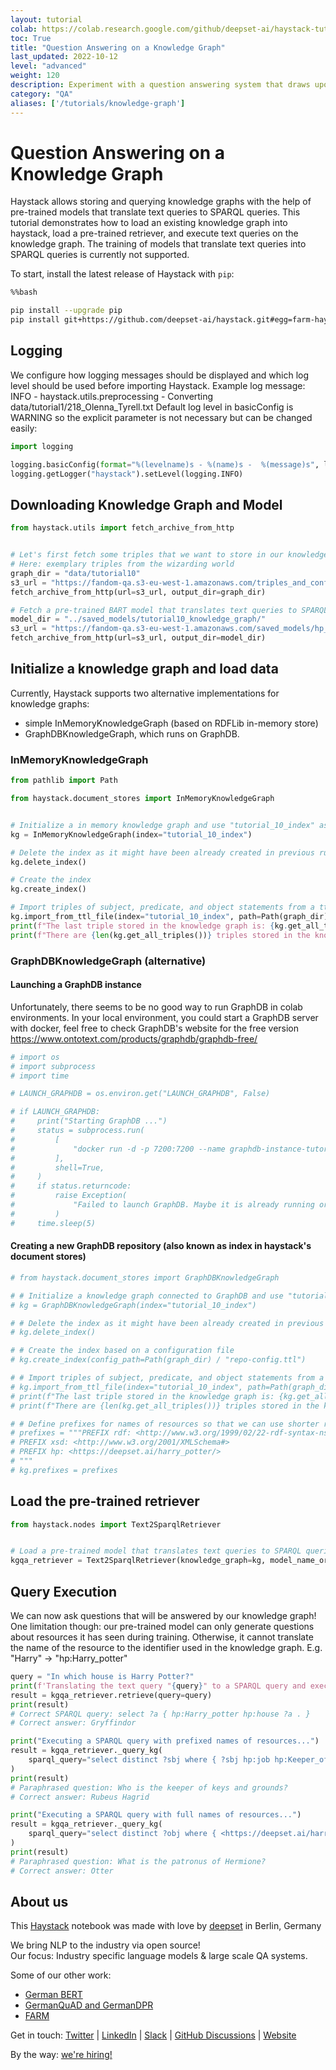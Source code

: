 ```yaml
---
layout: tutorial
colab: https://colab.research.google.com/github/deepset-ai/haystack-tutorials/blob/main/tutorials/10_Knowledge_Graph.ipynb
toc: True
title: "Question Answering on a Knowledge Graph"
last_updated: 2022-10-12
level: "advanced"
weight: 120
description: Experiment with a question answering system that draws upon knowledge graph.h
category: "QA"
aliases: ['/tutorials/knowledge-graph']
---
```

    

# Question Answering on a Knowledge Graph

Haystack allows storing and querying knowledge graphs with the help of pre-trained models that translate text queries to SPARQL queries.
This tutorial demonstrates how to load an existing knowledge graph into haystack, load a pre-trained retriever, and execute text queries on the knowledge graph.
The training of models that translate text queries into SPARQL queries is currently not supported.

To start, install the latest release of Haystack with `pip`:


```bash
%%bash

pip install --upgrade pip
pip install git+https://github.com/deepset-ai/haystack.git#egg=farm-haystack[colab,inmemorygraph]
```

## Logging

We configure how logging messages should be displayed and which log level should be used before importing Haystack.
Example log message:
INFO - haystack.utils.preprocessing -  Converting data/tutorial1/218_Olenna_Tyrell.txt
Default log level in basicConfig is WARNING so the explicit parameter is not necessary but can be changed easily:


```python
import logging

logging.basicConfig(format="%(levelname)s - %(name)s -  %(message)s", level=logging.WARNING)
logging.getLogger("haystack").setLevel(logging.INFO)
```

## Downloading Knowledge Graph and Model


```python
from haystack.utils import fetch_archive_from_http


# Let's first fetch some triples that we want to store in our knowledge graph
# Here: exemplary triples from the wizarding world
graph_dir = "data/tutorial10"
s3_url = "https://fandom-qa.s3-eu-west-1.amazonaws.com/triples_and_config.zip"
fetch_archive_from_http(url=s3_url, output_dir=graph_dir)

# Fetch a pre-trained BART model that translates text queries to SPARQL queries
model_dir = "../saved_models/tutorial10_knowledge_graph/"
s3_url = "https://fandom-qa.s3-eu-west-1.amazonaws.com/saved_models/hp_v3.4.zip"
fetch_archive_from_http(url=s3_url, output_dir=model_dir)
```

## Initialize a knowledge graph and load data

Currently, Haystack supports two alternative implementations for knowledge graphs:
* simple InMemoryKnowledgeGraph (based on RDFLib in-memory store)
* GraphDBKnowledgeGraph, which runs on GraphDB.

### InMemoryKnowledgeGraph 


```python
from pathlib import Path

from haystack.document_stores import InMemoryKnowledgeGraph


# Initialize a in memory knowledge graph and use "tutorial_10_index" as the name of the index
kg = InMemoryKnowledgeGraph(index="tutorial_10_index")

# Delete the index as it might have been already created in previous runs
kg.delete_index()

# Create the index
kg.create_index()

# Import triples of subject, predicate, and object statements from a ttl file
kg.import_from_ttl_file(index="tutorial_10_index", path=Path(graph_dir) / "triples.ttl")
print(f"The last triple stored in the knowledge graph is: {kg.get_all_triples()[-1]}")
print(f"There are {len(kg.get_all_triples())} triples stored in the knowledge graph.")
```

### GraphDBKnowledgeGraph (alternative)

#### Launching a GraphDB instance

Unfortunately, there seems to be no good way to run GraphDB in colab environments.
In your local environment, you could start a GraphDB server with docker, feel free to check GraphDB's website for the free version https://www.ontotext.com/products/graphdb/graphdb-free/


```python
# import os
# import subprocess
# import time

# LAUNCH_GRAPHDB = os.environ.get("LAUNCH_GRAPHDB", False)

# if LAUNCH_GRAPHDB:
#     print("Starting GraphDB ...")
#     status = subprocess.run(
#         [
#             "docker run -d -p 7200:7200 --name graphdb-instance-tutorial docker-registry.ontotext.com/graphdb-free:9.4.1-adoptopenjdk11"
#         ],
#         shell=True,
#     )
#     if status.returncode:
#         raise Exception(
#             "Failed to launch GraphDB. Maybe it is already running or you already have a container with that name that you could start?"
#         )
#     time.sleep(5)
```

#### Creating a new GraphDB repository (also known as index in haystack's document stores)


```python
# from haystack.document_stores import GraphDBKnowledgeGraph

# # Initialize a knowledge graph connected to GraphDB and use "tutorial_10_index" as the name of the index
# kg = GraphDBKnowledgeGraph(index="tutorial_10_index")

# # Delete the index as it might have been already created in previous runs
# kg.delete_index()

# # Create the index based on a configuration file
# kg.create_index(config_path=Path(graph_dir) / "repo-config.ttl")

# # Import triples of subject, predicate, and object statements from a ttl file
# kg.import_from_ttl_file(index="tutorial_10_index", path=Path(graph_dir) / "triples.ttl")
# print(f"The last triple stored in the knowledge graph is: {kg.get_all_triples()[-1]}")
# print(f"There are {len(kg.get_all_triples())} triples stored in the knowledge graph.")
```


```python
# # Define prefixes for names of resources so that we can use shorter resource names in queries
# prefixes = """PREFIX rdf: <http://www.w3.org/1999/02/22-rdf-syntax-ns#>
# PREFIX xsd: <http://www.w3.org/2001/XMLSchema#>
# PREFIX hp: <https://deepset.ai/harry_potter/>
# """
# kg.prefixes = prefixes
```

## Load the pre-trained retriever


```python
from haystack.nodes import Text2SparqlRetriever


# Load a pre-trained model that translates text queries to SPARQL queries
kgqa_retriever = Text2SparqlRetriever(knowledge_graph=kg, model_name_or_path=Path(model_dir) / "hp_v3.4")
```

## Query Execution

We can now ask questions that will be answered by our knowledge graph!
One limitation though: our pre-trained model can only generate questions about resources it has seen during training.
Otherwise, it cannot translate the name of the resource to the identifier used in the knowledge graph.
E.g. "Harry" -> "hp:Harry_potter"


```python
query = "In which house is Harry Potter?"
print(f'Translating the text query "{query}" to a SPARQL query and executing it on the knowledge graph...')
result = kgqa_retriever.retrieve(query=query)
print(result)
# Correct SPARQL query: select ?a { hp:Harry_potter hp:house ?a . }
# Correct answer: Gryffindor

print("Executing a SPARQL query with prefixed names of resources...")
result = kgqa_retriever._query_kg(
    sparql_query="select distinct ?sbj where { ?sbj hp:job hp:Keeper_of_keys_and_grounds . }"
)
print(result)
# Paraphrased question: Who is the keeper of keys and grounds?
# Correct answer: Rubeus Hagrid

print("Executing a SPARQL query with full names of resources...")
result = kgqa_retriever._query_kg(
    sparql_query="select distinct ?obj where { <https://deepset.ai/harry_potter/Hermione_granger> <https://deepset.ai/harry_potter/patronus> ?obj . }"
)
print(result)
# Paraphrased question: What is the patronus of Hermione?
# Correct answer: Otter
```

## About us

This [Haystack](https://github.com/deepset-ai/haystack/) notebook was made with love by [deepset](https://deepset.ai/) in Berlin, Germany

We bring NLP to the industry via open source!  
Our focus: Industry specific language models & large scale QA systems.  
  
Some of our other work: 
- [German BERT](https://deepset.ai/german-bert)
- [GermanQuAD and GermanDPR](https://deepset.ai/germanquad)
- [FARM](https://github.com/deepset-ai/FARM)

Get in touch:
[Twitter](https://twitter.com/deepset_ai) | [LinkedIn](https://www.linkedin.com/company/deepset-ai/) | [Slack](https://haystack.deepset.ai/community/join) | [GitHub Discussions](https://github.com/deepset-ai/haystack/discussions) | [Website](https://deepset.ai)

By the way: [we're hiring!](https://www.deepset.ai/jobs)
